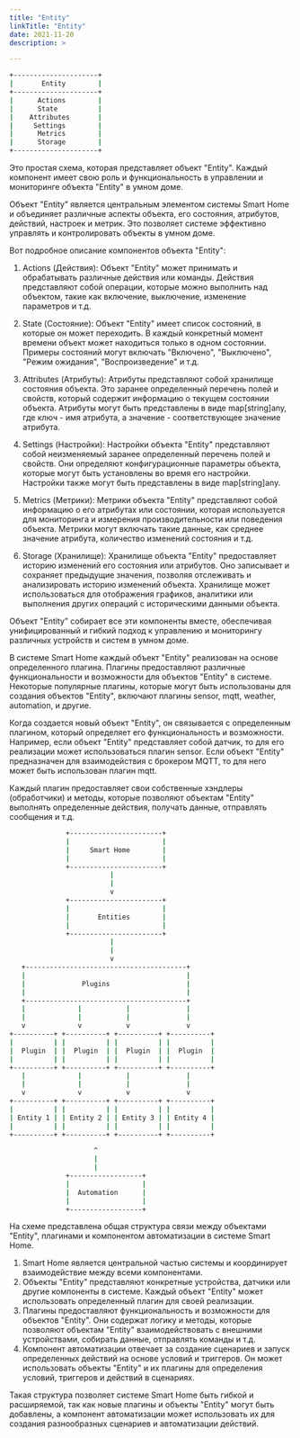 ```yaml
---
title: "Entity"
linkTitle: "Entity"
date: 2021-11-20
description: >

---
```



```bash
+---------------------+
|       Entity        |
+---------------------+
|      Actions        |
|      State          |
|    Attributes       |
|     Settings        |
|      Metrics        |
|      Storage        |
+---------------------+
```
Это простая схема, которая представляет объект "Entity". 
Каждый компонент имеет свою роль и функциональность в управлении и мониторинге объекта "Entity" в умном доме.

Объект "Entity" является центральным элементом системы Smart Home и объединяет различные аспекты объекта, его состояния, 
атрибутов, действий, настроек и метрик. Это позволяет системе эффективно управлять и контролировать объекты в умном доме.

Вот подробное описание компонентов объекта "Entity":

1. Actions (Действия): Объект "Entity" может принимать и обрабатывать различные действия или команды. Действия представляют 
собой операции, которые можно выполнить над объектом, такие как включение, выключение, изменение параметров и т.д.

2. State (Состояние): Объект "Entity" имеет список состояний, в которые он может переходить. В каждый конкретный момент 
времени объект может находиться только в одном состоянии. Примеры состояний могут включать "Включено", "Выключено", 
"Режим ожидания", "Воспроизведение" и т.д.

3. Attributes (Атрибуты): Атрибуты представляют собой хранилище состояния объекта. Это заранее определенный перечень 
полей и свойств, который содержит информацию о текущем состоянии объекта. Атрибуты могут быть представлены в виде map[string]any, 
где ключ - имя атрибута, а значение - соответствующее значение атрибута.

4. Settings (Настройки): Настройки объекта "Entity" представляют собой неизменяемый заранее определенный перечень полей и свойств.
Они определяют конфигурационные параметры объекта, которые могут быть установлены во время его настройки. Настройки также могут 
быть представлены в виде map[string]any.

5. Metrics (Метрики): Метрики объекта "Entity" представляют собой информацию о его атрибутах или состоянии, которая используется 
для мониторинга и измерения производительности или поведения объекта. Метрики могут включать такие данные, как среднее значение 
атрибута, количество изменений состояния и т.д.

6. Storage (Хранилище): Хранилище объекта "Entity" предоставляет историю изменений его состояния или атрибутов. Оно записывает 
и сохраняет предыдущие значения, позволяя отслеживать и анализировать историю изменений объекта. Хранилище может использоваться 
для отображения графиков, аналитики или выполнения других операций с историческими данными объекта.

Объект "Entity" собирает все эти компоненты вместе, обеспечивая унифицированный и гибкий подход
к управлению и мониторингу различных устройств и систем в умном доме.

В системе Smart Home каждый объект "Entity" реализован на основе определенного плагина. Плагины предоставляют различные
функциональности и возможности для объектов "Entity" в системе. Некоторые популярные плагины, которые могут быть 
использованы для создания объектов "Entity", включают плагины sensor, mqtt, weather, automation, и другие.

Когда создается новый объект "Entity", он связывается с определенным плагином, который определяет его функциональность и
возможности. Например, если объект "Entity" представляет собой датчик, то для его реализации может использоваться плагин 
sensor. Если объект "Entity" предназначен для взаимодействия с брокером MQTT, то для него может быть использован плагин mqtt.

Каждый плагин предоставляет свои собственные хэндлеры (обработчики) и методы, которые позволяют объектам "Entity" выполнять 
определенные действия, получать данные, отправлять сообщения и т.д.

```bash
              +-----------------------+
              |                       |
              |     Smart Home        |
              |                       |
              +-----------------------+
                         |
                         |
                         v
              +-----------------------+
              |                       |
              |       Entities        |
              |                       |
              +-----------------------+
                         |
                         |
                         v
   +----------------------------------------+
   |                                        |
   |              Plugins                   |
   |                                        |
   +----------------------------------------+
   |             |           |              |
   |             |           |              |
   v             v           v              v
+----------+ +----------+ +----------+ +----------+
|          | |          | |          | |          |
|  Plugin  | |  Plugin  | |  Plugin  | |  Plugin  |
|          | |          | |          | |          |
+----------+ +----------+ +----------+ +----------+
   |             |           |              |
   |             |           |              |
   v             v           v              v
+----------+ +----------+ +----------+ +----------+
|          | |          | |          | |          |
| Entity 1 | | Entity 2 | | Entity 3 | | Entity 4 |
|          | |          | |          | |          |
+----------+ +----------+ +----------+ +----------+

                     ^
                     |
                     |
              +------------------+
              |                  |
              |  Automation      |
              |                  |
              +------------------+
```

На схеме представлена общая структура связи между объектами "Entity", плагинами и компонентом автоматизации в системе Smart Home.

1. Smart Home является центральной частью системы и координирует взаимодействие между всеми компонентами.
2. Объекты "Entity" представляют конкретные устройства, датчики или другие компоненты в системе. Каждый объект "Entity" может использовать определенный плагин для своей реализации.
3. Плагины предоставляют функциональность и возможности для объектов "Entity". Они содержат логику и методы, которые позволяют объектам "Entity" взаимодействовать с внешними устройствами, собирать данные, отправлять команды и т.д.
4. Компонент автоматизации отвечает за создание сценариев и запуск определенных действий на основе условий и триггеров. Он может использовать объекты "Entity" и их плагины для определения условий, триггеров и действий в сценариях.

Такая структура позволяет системе Smart Home быть гибкой и расширяемой, так как новые плагины и объекты "Entity" могут быть добавлены, 
а компонент автоматизации может использовать их для создания разнообразных сценариев и автоматизации действий.
